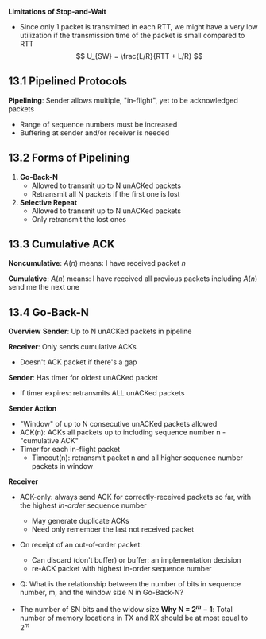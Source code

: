 **Limitations of Stop-and-Wait**
- Since only 1 packet is transmitted in each RTT, we might have a very low utilization if the transmission time of the packet is small compared to RTT
$$
U_{SW} = \frac{L/R}{RTT + L/R}
$$
## 13.1 Pipelined Protocols
**Pipelining**: Sender allows multiple, "in-flight", yet to be acknowledged packets
- Range of sequence numbers must be increased
- Buffering at sender and/or receiver is needed
## 13.2 Forms of Pipelining
1. **Go-Back-N**
	- Allowed to transmit up to N unACKed packets
	- Retransmit all N packets if the first one is lost
2. **Selective Repeat**
	- Allowed to transmit up to N unACKed packets
	- Only retransmit the lost ones
## 13.3 Cumulative ACK
**Noncumulative**: $A(n)$ means: I have received packet $n$

**Cumulative**: $A(n)$ means: I have received all previous packets including $A(n)$ send me the next one
## 13.4 Go-Back-N
**Overview**
**Sender**: Up to N unACKed packets in pipeline

**Receiver**: Only sends cumulative ACKs
- Doesn't ACK packet if there's a gap

**Sender**: Has timer for oldest unACKed packet
- If timer expires: retransmits ALL unACKed packets

**Sender Action**
- "Window" of up to N consecutive unACKed packets allowed
- ACK(n): ACKs all packets up to including sequence number n - "cumulative ACK"
- Timer for each in-flight packet
	- Timeout(n): retransmit packet n and all higher sequence number packets in window

**Receiver**
- ACK-only: always send ACK for correctly-received packets so far, with the highest *in-order* sequence number
	- May generate duplicate ACKs
	- Need only remember the last not received packet
- On receipt of an out-of-order packet:
	- Can discard (don't buffer) or buffer: an implementation decision
	- re-ACK packet with highest in-order sequence number

- Q: What is the relationship between the number of bits in sequence number, m, and the window size N in Go-Back-N?

- The number of SN bits and the widow size
**Why N = $2^m-1$**: Total number of memory locations in TX and RX should be at most equal to $2^m$
